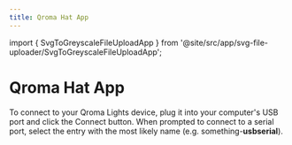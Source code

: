 ```yaml
---
title: Qroma Hat App
---
```


import { SvgToGreyscaleFileUploadApp } from '@site/src/app/svg-file-uploader/SvgToGreyscaleFileUploadApp';

# Qroma Hat App

To connect to your Qroma Lights device, plug it into your computer's USB port
  and click the Connect button. When prompted
to connect to a serial port, select the entry with the most likely name 
(e.g. something-<b>usbserial</b>).

<SvgToGreyscaleFileUploadApp />

